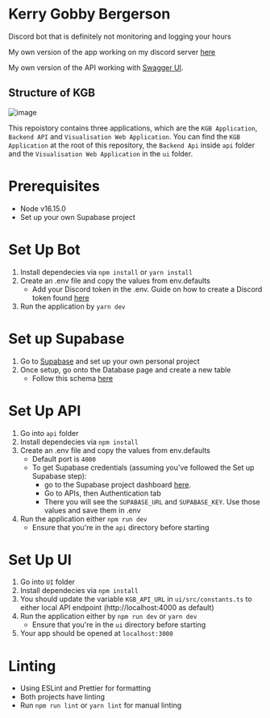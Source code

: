 # Kerry Gobby Bergerson
Discord bot that is definitely not monitoring and logging your hours

My own version of the app working on my discord server [here](https://kgb-web.nasdiscordbots.repl.co)

My own version of the API working with [Swagger UI](https://kgb-api-production.up.railway.app/api-docs/).

## Structure of KGB
![image](https://github.com/k-h-f/KGB/blob/master/docs/images/kgb-architecture.png)

This repoistory contains three applications, which are the `KGB Application`, `Backend API` and `Visualisation Web Application`. You can find the `KGB Application` at the root of this repository, the `Backend Api` inside `api` folder and the `Visualisation Web Application` in the `ui` folder.


# Prerequisites
* Node v16.15.0
* Set up your own Supabase project

# Set Up Bot
1. Install dependecies via `npm install` or `yarn install`
2. Create an .env file and copy the values from env.defaults 
    * Add your Discord token in the .env. Guide on how to create a Discord token found [here](https://discordjs.guide/preparations/setting-up-a-bot-application.html#creating-your-bot)
3. Run the application by `yarn dev`

# Set up Supabase
1. Go to [Supabase](https://app.supabase.io/) and set up your own personal project
2. Once setup, go onto the Database page and create a new table
   * Follow this schema [here](https://github.com/k-h-f/KGB/blob/master/docs/images/schema.png)

# Set Up API
1. Go into `api` folder
2. Install dependecies via `npm install`
3. Create an .env file and copy the values from env.defaults
   * Default port is `4000`
   * To get Supabase credentials (assuming you've followed the Set up Supabase step): 
      * go to the Supabase project dashboard [here](https://app.supabase.io/).
      * Go to APIs, then Authentication tab 
      * There you will see the `SUPABASE_URL` and `SUPABASE_KEY`. Use those values and save them in .env
4. Run the application either `npm run dev`
   * Ensure that you're in the `api` directory before starting

# Set Up UI
1. Go into `UI` folder
2. Install dependecies via `npm install`
3. You should update the variable `KGB_API_URL` in `ui/src/constants.ts` to either local API endpoint (http://localhost:4000 as default)
4. Run the application either by `npm run dev` or `yarn dev`
   * Ensure that you're in the `ui` directory before starting
5. Your app should be opened at `localhost:3000`

# Linting
* Using ESLint and Prettier for formatting
* Both projects have linting
* Run `npm run lint` or `yarn lint` for manual linting

